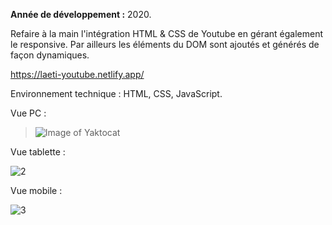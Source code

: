 **Année de développement :** 2020.</br>

Refaire à la main l'intégration HTML & CSS de Youtube en gérant également le responsive. Par ailleurs les éléments du DOM sont ajoutés et générés de façon dynamiques.

https://laeti-youtube.netlify.app/

Environnement technique : HTML, CSS, JavaScript.

Vue PC :
> ![Image of Yaktocat](https://user-images.githubusercontent.com/77897283/126186289-6a8c8869-d144-420b-9110-c2b99ed885e4.png)

Vue tablette :

![2](https://user-images.githubusercontent.com/77897283/139802391-efceeb4c-1dd1-4923-9766-60e267c20be8.jpg)

Vue mobile :

![3](https://user-images.githubusercontent.com/77897283/139802396-c00e4ed0-08be-440b-b8ce-0a4aa012a40f.jpg)
